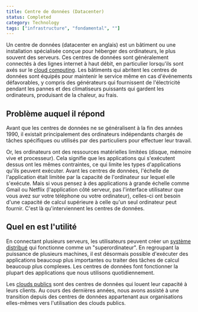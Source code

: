 ```yaml
---
title: Centre de données (Datacenter)
status: Completed
category: Technology
tags: ["infrastructure", "fondamental", ""]
---
```


Un centre de données (datacenter en anglais) est un bâtiment ou une installation spécialisée conçue pour héberger des ordinateurs, le plus souvent des serveurs.
Ces centres de données sont généralement connectés à des lignes internet à haut débit, en particulier lorsqu'ils sont axés sur le [cloud computing](/fr/cloud-computing/).
Les bâtiments qui abritent les centres de données sont équipés pour maintenir le service même en cas d'événements défavorables, y compris des générateurs qui fournissent de l'électricité pendant les pannes et des climatiseurs puissants qui gardent les ordinateurs, produisant de la chaleur, au frais.

## Problème auquel il répond

Avant que les centres de données ne se généralisent à la fin des années 1990, il existait principalement des ordinateurs indépendants chargés de tâches spécifiques ou utilisés par des particuliers pour effectuer leur travail.

Or, les ordinateurs ont des ressources matérielles limitées (disque, mémoire vive et processeur).
Cela signifie que les applications qui s'exécutent dessus ont les mêmes contraintes, ce qui limite les types d'applications qu'ils peuvent exécuter.
Avant les centres de données, l'échelle de l'application était limitée par la capacité de l'ordinateur sur lequel elle s'exécute.
Mais si vous pensez à des applications à grande échelle comme Gmail ou Netflix (l'application côté serveur, pas l'interface utilisateur que vous avez sur votre téléphone ou votre ordinateur), celles-ci ont besoin d'une capacité de calcul supérieure à celle qu'un seul ordinateur peut fournir.
C'est là qu'interviennent les centres de données.

## Quel en est l'utilité

En connectant plusieurs serveurs, les utilisateurs peuvent créer un [système distribué](/fr/distributed-systems/) qui fonctionne comme un "superordinateur".
En regroupant la puissance de plusieurs machines, il est désormais possible d'exécuter des applications beaucoup plus importantes ou traiter des tâches de calcul beaucoup plus complexes.
Les centres de données font fonctionner la plupart des applications que nous utilisons quotidiennement.

Les [clouds publics](/fr/cloud-computing/) sont des centres de données qui louent leur capacité à leurs clients.
Au cours des dernières années, nous avons assisté à une transition depuis des centres de données appartenant aux organisations elles-mêmes vers l'utilisation des clouds publics.
